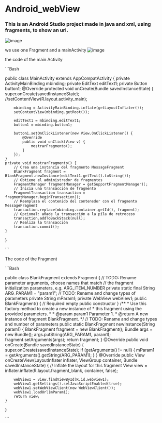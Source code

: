 # Android_webView
### This is an Android Studio project made in java and xml, using fragments, to show an url. 

![image](https://github.com/juliaigz/Android_webView/assets/40221707/47f0f955-7a5b-4aac-8313-85f594452964)

we use one Fragment and a mainActivity
![image](https://github.com/juliaigz/Android_webView/assets/40221707/1ebe2018-83d9-4563-a781-807fb7833be5)

the code of the main Activity 

´´´Bash

public class MainActivity extends AppCompatActivity {
   private ActivityMainBinding mbinding;
   private EditText editText1;
   private Button button1;
    @Override
    protected void onCreate(Bundle savedInstanceState) {
        super.onCreate(savedInstanceState);
        //setContentView(R.layout.activity_main);

        mbinding = ActivityMainBinding.inflate(getLayoutInflater());
        setContentView(mbinding.getRoot());

        editText1 = mbinding.editText1;
        button1 = mbinding.button1;

        button1.setOnClickListener(new View.OnClickListener() {
            @Override
            public void onClick(View v) {
                mostrarFragmento();
            }
        });
    }
    private void mostrarFragmento() {
        // Crea una instancia del fragmento MessageFragment
        BlankFragment fragment = BlankFragment.newInstance(editText1.getText().toString());
        // Obtiene el administrador de fragmentos
        FragmentManager fragmentManager = getSupportFragmentManager();
        // Inicia una transacción de fragmento
        FragmentTransaction transaction = fragmentManager.beginTransaction();
        // Reemplaza el contenido del contenedor con el fragmento MessageFragment
        transaction.replace(mbinding.container.getId(), fragment);
        // Opcional: añade la transacción a la pila de retroceso
        transaction.addToBackStack(null);
        // Realiza la transacción
        transaction.commit();
    }
}

´´´


The code of the Fragment


´´´Bash

public class BlankFragment extends Fragment {
    // TODO: Rename parameter arguments, choose names that match
    // the fragment initialization parameters, e.g. ARG_ITEM_NUMBER
    private static final String ARG_PARAM1 = "param1";
    // TODO: Rename and change types of parameters
    private String mParam1;
    private WebView webView1;
    public BlankFragment() {
        // Required empty public constructor
    }
    /**
     * Use this factory method to create a new instance of
     * this fragment using the provided parameters.
     *
     * @param param1 Parameter 1.
     * @return A new instance of fragment BlankFragment.
     */
    // TODO: Rename and change types and number of parameters
    public static BlankFragment newInstance(String param1) {
        BlankFragment fragment = new BlankFragment();
        Bundle args = new Bundle();
        args.putString(ARG_PARAM1, param1);
        fragment.setArguments(args);
        return fragment;
    }
    @Override
    public void onCreate(Bundle savedInstanceState) {
        super.onCreate(savedInstanceState);
        if (getArguments() != null) {
            mParam1 = getArguments().getString(ARG_PARAM1);
        }
    }
    @Override
    public View onCreateView(LayoutInflater inflater, ViewGroup container,
                             Bundle savedInstanceState) {
        // Inflate the layout for this fragment
        View view = inflater.inflate(R.layout.fragment_blank, container, false);

        webView1 = view.findViewById(R.id.webview1);
        webView1.getSettings().setJavaScriptEnabled(true);
        webView1.setWebViewClient(new WebViewClient());
        webView1.loadUrl(mParam1);
        return view;
    }
}


´´´

